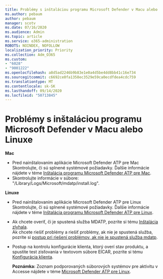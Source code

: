 ```yaml
---
title: Problémy s inštaláciou programu Microsoft Defender v Macu alebo Linuxe
ms.author: pebaum
author: pebaum
manager: scotv
ms.date: 07/16/2020
ms.audience: Admin
ms.topic: article
ms.service: o365-administration
ROBOTS: NOINDEX, NOFOLLOW
localization_priority: Priority
ms.collection: Adm_O365
ms.custom:
- "6028"
- "9001222"
ms.openlocfilehash: a8d5ad2246b9b83e1e0a4d5be4dd8bb41c16e734
ms.sourcegitcommit: c6692ce0fa1358ec3529e59ca0ecdfdea4cdc759
ms.translationtype: MT
ms.contentlocale: sk-SK
ms.lasthandoff: 09/14/2020
ms.locfileid: "50713845"
---
```

# <a name="issues-installing-microsoft-defender-on-mac-or-linux"></a>Problémy s inštaláciou programu Microsoft Defender v Macu alebo Linuxe

**Mac**

- Pred nainštalovaním aplikácie Microsoft Defender ATP pre Mac Skontrolujte, či sú splnené systémové požiadavky. Ďalšie informácie nájdete v téme [Inštalácia programu Microsoft Defender ATP pre Mac](https://docs.microsoft.com/windows/security/threat-protection/microsoft-defender-atp/microsoft-defender-atp-mac#how-to-install-microsoft-defender-atp-for-mac).  
- Skontrolujte informácie v súbore: "/Library/Logs/Microsoft/mdatp/install.log".

**Linuxe**

- Pred nainštalovaním aplikácie Microsoft Defender ATP pre Linux Skontrolujte, či sú splnené systémové požiadavky. Ďalšie informácie nájdete v téme [Inštalácia programu Microsoft Defender ATP pre Linux](https://docs.microsoft.com/windows/security/threat-protection/microsoft-defender-atp/microsoft-defender-atp-linux#system-requirements). 
- Ak chcete overiť, či je spustená služba MDATP, pozrite si tému [Inštalácia zlyhala](https://docs.microsoft.com/windows/security/threat-protection/microsoft-defender-atp/linux-support-install#installation-failed).  
    Ak chcete riešiť problémy a riešiť problémy, ak nie je spustená služba, pozrite si [postup pri riešení problémov, ak nie je spustená služba mdatp](https://docs.microsoft.com/windows/security/threat-protection/microsoft-defender-atp/linux-support-install#steps-to-troubleshoot-if-mdatp-service-isnt-running).
- Postup na kontrolu konfigurácie klienta, ktorý overí stav produktu, a spustite test zisťovania v textovom súbore EICAR, pozrite si tému [Konfigurácia klienta](https://docs.microsoft.com/windows/security/threat-protection/microsoft-defender-atp/linux-install-manually#client-configuration).  

    **Poznámka:** Zoznam podporovaných súborových systémov pre aktivitu v Accesse nájdete v téme [Microsoft Defender ATP pre Linux](https://docs.microsoft.com/windows/security/threat-protection/microsoft-defender-atp/microsoft-defender-atp-linux#system-requirements).